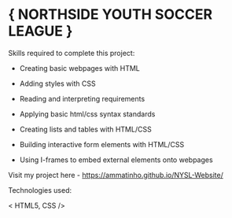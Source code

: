 # { NORTHSIDE YOUTH SOCCER LEAGUE } 

Skills required to complete this project:

- Creating basic webpages with HTML

- Adding styles with CSS

- Reading and interpreting requirements

- Applying basic html/css syntax standards

- Creating lists and tables with HTML/CSS

- Building interactive form elements with HTML/CSS

- Using I-frames to embed external elements onto webpages


Visit my project here - https://ammatinho.github.io/NYSL-Website/

Technologies used:

< HTML5, CSS />
